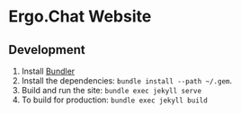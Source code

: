 # Ergo.Chat Website

## Development

1. Install [Bundler](https://bundler.io/)
2. Install the dependencies: `bundle install --path ~/.gem`.
3. Build and run the site: `bundle exec jekyll serve` 
4. To build for production: `bundle exec jekyll build`
